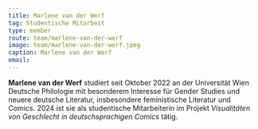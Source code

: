 ```yaml
---
title: Marlene van der Werf
tag: Studentische Mitarbeit
type: member
route: team/marlene-van-der-werf
image: team/marlene-van-der-werf.jpeg
caption: Marlene van der Werf
email:
---
```


**Marlene van der Werf** studiert seit Oktober 2022 an der Universität Wien Deutsche Philologie mit besonderem Interesse für Gender Studies und neuere deutsche Literatur, insbesondere feministische Literatur und Comics. 2024 ist sie als studentische Mitarbeiterin im Projekt _Visualitäten von Geschlecht in deutschsprachigen Comics_ tätig.
